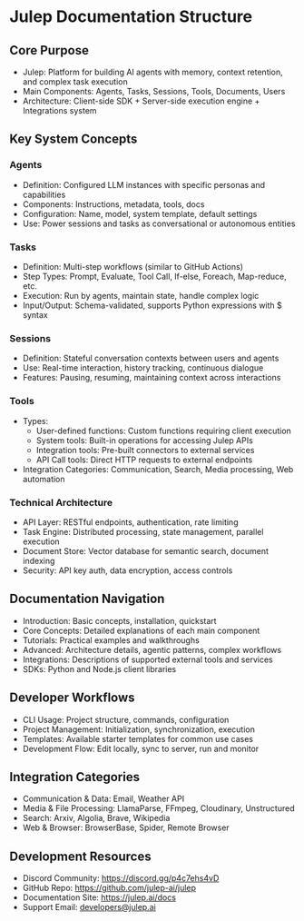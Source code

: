 # Julep Documentation Structure

## Core Purpose
- Julep: Platform for building AI agents with memory, context retention, and complex task execution
- Main Components: Agents, Tasks, Sessions, Tools, Documents, Users
- Architecture: Client-side SDK + Server-side execution engine + Integrations system

## Key System Concepts

### Agents
- Definition: Configured LLM instances with specific personas and capabilities
- Components: Instructions, metadata, tools, docs
- Configuration: Name, model, system template, default settings
- Use: Power sessions and tasks as conversational or autonomous entities

### Tasks
- Definition: Multi-step workflows (similar to GitHub Actions)
- Step Types: Prompt, Evaluate, Tool Call, If-else, Foreach, Map-reduce, etc.
- Execution: Run by agents, maintain state, handle complex logic
- Input/Output: Schema-validated, supports Python expressions with $ syntax

### Sessions
- Definition: Stateful conversation contexts between users and agents
- Use: Real-time interaction, history tracking, continuous dialogue
- Features: Pausing, resuming, maintaining context across interactions

### Tools
- Types:
  - User-defined functions: Custom functions requiring client execution
  - System tools: Built-in operations for accessing Julep APIs
  - Integration tools: Pre-built connectors to external services
  - API Call tools: Direct HTTP requests to external endpoints
- Integration Categories: Communication, Search, Media processing, Web automation

### Technical Architecture
- API Layer: RESTful endpoints, authentication, rate limiting
- Task Engine: Distributed processing, state management, parallel execution
- Document Store: Vector database for semantic search, document indexing
- Security: API key auth, data encryption, access controls

## Documentation Navigation
- Introduction: Basic concepts, installation, quickstart
- Core Concepts: Detailed explanations of each main component
- Tutorials: Practical examples and walkthroughs
- Advanced: Architecture details, agentic patterns, complex workflows
- Integrations: Descriptions of supported external tools and services
- SDKs: Python and Node.js client libraries

## Developer Workflows
- CLI Usage: Project structure, commands, configuration
- Project Management: Initialization, synchronization, execution
- Templates: Available starter templates for common use cases
- Development Flow: Edit locally, sync to server, run and monitor

## Integration Categories
- Communication & Data: Email, Weather API
- Media & File Processing: LlamaParse, FFmpeg, Cloudinary, Unstructured
- Search: Arxiv, Algolia, Brave, Wikipedia
- Web & Browser: BrowserBase, Spider, Remote Browser

## Development Resources
- Discord Community: https://discord.gg/p4c7ehs4vD
- GitHub Repo: https://github.com/julep-ai/julep
- Documentation Site: https://julep.ai/docs
- Support Email: developers@julep.ai